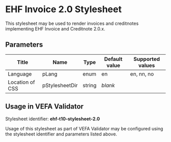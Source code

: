 # EHF Invoice 2.0 Stylesheet

This stylesheet may be used to render invoices and creditnotes implementing EHF Invoice and Creditnote 2.0.x.


## Parameters

Title           | Name           | Type   | Default value | Supported values
--------------- | -------------- | ------ | ------------- | ----------------
Language        | pLang          | enum   | en            | en, nn, no
Location of CSS | pStylesheetDir | string | *blank*       |


## Usage in VEFA Validator

Stylesheet identifier: **ehf-t10-stylesheet-2.0**

Usage of this stylesheet as part of VEFA Validator may be configured using the stylesheet identifier and parameters listed above.